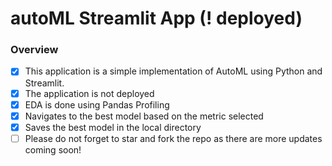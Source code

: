 # autoML Streamlit App (! deployed)

### Overview

-   [x] This application is a simple implementation of AutoML using Python and Streamlit.
-   [x] The application is not deployed
-   [x] EDA is done using Pandas Profiling
-   [x] Navigates to the best model based on the metric selected
-   [x] Saves the best model in the local directory
-   [ ] Please do not forget to star and fork the repo as there are more updates coming soon!